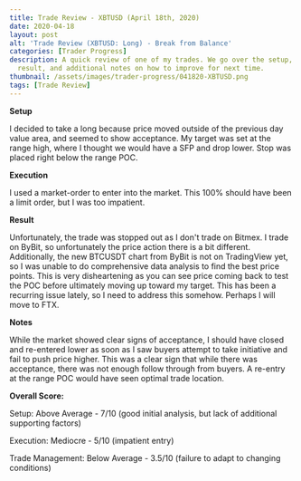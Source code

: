 ```yaml
---
title: Trade Review - XBTUSD (April 18th, 2020)
date: 2020-04-18
layout: post
alt: 'Trade Review (XBTUSD: Long) - Break from Balance'
categories: [Trader Progress]
description: A quick review of one of my trades. We go over the setup, execution,
  result, and additional notes on how to improve for next time.
thumbnail: /assets/images/trader-progress/041820-XBTUSD.png
tags: [Trade Review]
---
```


**Setup**

I decided to take a long because price moved outside of the previous day value area, and seemed to show acceptance. My target was set at the range high, where I thought we would have a SFP and drop lower. Stop was placed right below the range POC.

**Execution**

I used a market-order to enter into the market. This 100% should have been a limit order, but I was too impatient.

**Result**

Unfortunately, the trade was stopped out as I don't trade on Bitmex. I trade on ByBit, so unfortunately the price action there is a bit different. Additionally, the new BTCUSDT chart from ByBit is not on TradingView yet, so I was unable to do comprehensive data analysis to find the best price points. This is very disheartening as you can see price coming back to test the POC before ultimately moving up toward my target. This has been a recurring issue lately, so I need to address this somehow. Perhaps I will move to FTX.

**Notes**

While the market showed clear signs of acceptance, I should have closed and re-entered lower as soon as I saw buyers attempt to take initiative and fail to push price higher. This was a clear sign that while there was acceptance, there was not enough follow through from buyers. A re-entry at the range POC would have seen optimal trade location.

**Overall Score:**

Setup: Above Average - 7/10 (good initial analysis, but lack of additional supporting factors)

Execution: Mediocre - 5/10 (impatient entry)

Trade Management: Below Average - 3.5/10 (failure to adapt to changing conditions)
